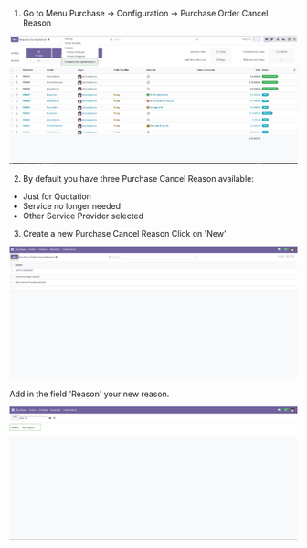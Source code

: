 1. Go to Menu Purchase -> Configuration -> Purchase Order Cancel Reason

![Purchase  -> configuration -> Purchase Order Cancel Reason](../static/description/purchase_cancel_reason_config_1.png)

2. By default you have three Purchase Cancel Reason available:
 - Just for Quotation
 - Service no longer needed
 - Other Service Provider selected

3. Create a new Purchase Cancel Reason
Click on 'New'

![Alt text](../static/description/purchase_cancel_reason_config_2.png)

Add in the field 'Reason' your new reason. 

![Alt Text](../static/description/purchase_cancel_reason_config_3.png)